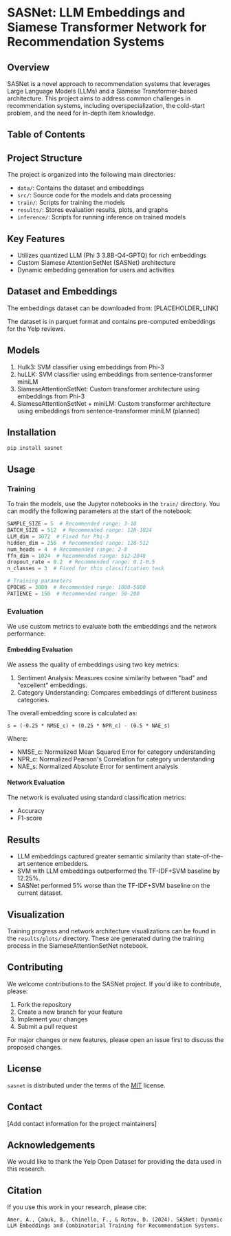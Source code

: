 # SASNet: LLM Embeddings and Siamese Transformer Network for Recommendation Systems

## Overview

SASNet is a novel approach to recommendation systems that leverages Large Language Models (LLMs) and a Siamese Transformer-based architecture. This project aims to address common challenges in recommendation systems, including overspecialization, the cold-start problem, and the need for in-depth item knowledge.

## Table of Contents

## Project Structure

The project is organized into the following main directories:

- `data/`: Contains the dataset and embeddings
- `src/`: Source code for the models and data processing
- `train/`: Scripts for training the models
- `results/`: Stores evaluation results, plots, and graphs
- `inference/`: Scripts for running inference on trained models

## Key Features

- Utilizes quantized LLM (Phi 3 3.8B-Q4-GPTQ) for rich embeddings
- Custom Siamese AttentionSetNet (SASNet) architecture
- Dynamic embedding generation for users and activities

## Dataset and Embeddings

The embeddings dataset can be downloaded from: [PLACEHOLDER_LINK]

The dataset is in parquet format and contains pre-computed embeddings for the Yelp reviews.

## Models

1. Hulk3: SVM classifier using embeddings from Phi-3
2. huLLK: SVM classifier using embeddings from sentence-transformer miniLM
3. SiameseAttentionSetNet: Custom transformer architecture using embeddings from Phi-3
4. SiameseAttentionSetNet + miniLM: Custom transformer architecture using embeddings from sentence-transformer miniLM (planned)

## Installation

```console
pip install sasnet
```

## Usage

### Training

To train the models, use the Jupyter notebooks in the `train/` directory. You can modify the following parameters at the start of the notebook:

```python
SAMPLE_SIZE = 5  # Recommended range: 3-10
BATCH_SIZE = 512  # Recommended range: 128-1024
LLM_dim = 3072  # Fixed for Phi-3
hidden_dim = 256  # Recommended range: 128-512
num_heads = 4  # Recommended range: 2-8
ffn_dim = 1024  # Recommended range: 512-2048
dropout_rate = 0.2  # Recommended range: 0.1-0.5
n_classes = 3  # Fixed for this classification task

# Training parameters
EPOCHS = 3000  # Recommended range: 1000-5000
PATIENCE = 150  # Recommended range: 50-200
```

### Evaluation

We use custom metrics to evaluate both the embeddings and the network performance:

#### Embedding Evaluation

We assess the quality of embeddings using two key metrics:

1. Sentiment Analysis: Measures cosine similarity between "bad" and "excellent" embeddings.
2. Category Understanding: Compares embeddings of different business categories.

The overall embedding score is calculated as:

```
s = (-0.25 * NMSE_c) + (0.25 * NPR_c) - (0.5 * NAE_s)
```

Where:
- NMSE_c: Normalized Mean Squared Error for category understanding
- NPR_c: Normalized Pearson's Correlation for category understanding
- NAE_s: Normalized Absolute Error for sentiment analysis

#### Network Evaluation

The network is evaluated using standard classification metrics:
- Accuracy
- F1-score

## Results

- LLM embeddings captured greater semantic similarity than state-of-the-art sentence embedders.
- SVM with LLM embeddings outperformed the TF-IDF+SVM baseline by 12.25%.
- SASNet performed 5% worse than the TF-IDF+SVM baseline on the current dataset.

## Visualization

Training progress and network architecture visualizations can be found in the `results/plots/` directory. These are generated during the training process in the SiameseAttentionSetNet notebook.

## Contributing

We welcome contributions to the SASNet project. If you'd like to contribute, please:

1. Fork the repository
2. Create a new branch for your feature
3. Implement your changes
4. Submit a pull request

For major changes or new features, please open an issue first to discuss the proposed changes.

## License

`sasnet` is distributed under the terms of the [MIT](https://spdx.org/licenses/MIT.html) license.

## Contact

[Add contact information for the project maintainers]

## Acknowledgements

We would like to thank the Yelp Open Dataset for providing the data used in this research.

## Citation

If you use this work in your research, please cite:

```
Amer, A., Çabuk, B., Chinello, F., & Rotov, D. (2024). SASNet: Dynamic LLM Embeddings and Combinatorial Training for Recommendation Systems.
```
